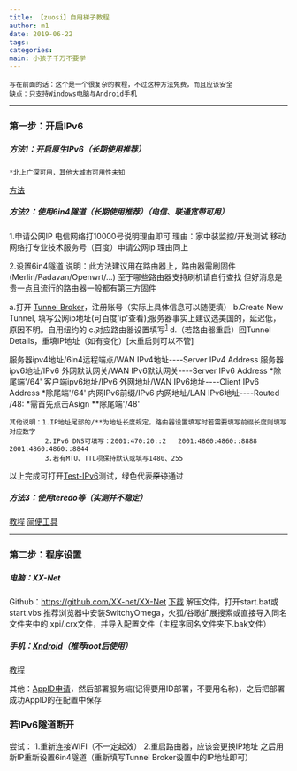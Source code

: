 ```yaml
---
title: 【zuosi】自用梯子教程
author: m1
date: 2019-06-22
tags: 
categories: 
main: 小孩子千万不要学
---
```

    写在前面的话：这个是一个很复杂的教程，不过这种方法免费，而且应该安全
    缺点：只支持Windows电脑与Android手机
---
### 第一步：开启IPv6
##### 方法1：开启原生IPv6（长期使用推荐）
    *北上广深可用，其他大城市可用性未知
[方法](https://github.com/XX-net/XX-Net/wiki/如何获取原生IPv6)

##### 方法2：使用6in4隧道（长期使用推荐）（电信、联通宽带可用）
1.申请公网IP
电信网络打10000号说明理由即可   理由：家中装监控/开发测试
移动网络打专业技术服务号（百度）申请公网ip  理由同上

2.设置6in4隧道
    说明：此方法建议用在路由器上，路由器需刷固件(Merlin/Padavan/Openwrt/...) 至于哪些路由器支持刷机请自行查找 但好消息是贵一点且流行的路由器一般都有第三方固件

a.打开 [Tunnel Broker](https://tunnelbroker.net/)，注册账号（实际上具体信息可以随便填）
b.Create New Tunnel, 填写公网ip地址(可百度'ip'查看);服务器事实上建议选美国的，延迟低，原因不明。自用纽约的
c.对应路由器设置填写<sup>[1]</sup>
d.（若路由器重启）回Tunnel Details，重填IP地址（如有变化）[未重启则可以不管]

[1]: 路由器设置中必填项：
	服务器ipv4地址/6in4远程端点/WAN IPv4地址----Server IPv4 Address
	服务器ipv6地址/IPv6 外网默认网关/WAN IPv6默认网关----Server IPv6 Address    *除尾端'/64'
	客户端ipv6地址/IPv6 外网地址/WAN IPv6地址----Client IPv6 Address    *除尾端'/64'
    内网IPv6前缀/IPv6 内网地址/LAN IPv6地址----Routed /48:    *需首先点击Asign    **除尾端'/48'

    其他说明：1.IP地址尾部的/**为地址长度规定，路由器设置填写时若需要填写前缀长度则填写对应数字
             2.IPv6 DNS可填写：2001:470:20::2   2001:4860:4860::8888    2001:4860:4860::8844
             3.若有MTU、TTL项保持默认或填写1480、255
以上完成可打开[Test-IPv6](https://test-ipv6.com)测试，绿色代表~~原谅~~通过

##### 方法3：使用teredo等（实测并不稳定）
[教程](https://github.com/XX-net/XX-Net/wiki/如何开启IPv6)
[简便工具](https://github.com/XX-net/XX-Net/issues/10282)

---
### 第二步：程序设置
##### 电脑：XX-Net
Github：https://github.com/XX-net/XX-Net
[下载](https://github.com/XX-net/XX-Net/blob/master/code/default/download.md) 
解压文件，打开start.bat或start.vbs
    推荐浏览器中安装SwitchyOmega，火狐/谷歌扩展搜索或直接导入同名文件夹中的.xpi/.crx文件，并导入配置文件（主程序同名文件夹下.bak文件） 
##### 手机：[Xndroid](https://github.com/XndroidDev/Xndroid/releases)（推荐root后使用）
[教程](https://github.com/XX-net/XX-Net/wiki/安卓版)

其他：[AppID申请](https://github.com/XX-net/XX-Net/wiki/how-to-create-my-appids)，然后部署服务端(记得要用ID部署，不要用名称)，之后把部署成功AppID的在配置中保存

### 若IPv6隧道断开
尝试：
1.重新连接WIFI（不一定起效）
2.重启路由器，应该会更换IP地址
  之后用新IP重新设置6in4隧道（重新填写Tunnel Broker设置中的IP地址即可）
